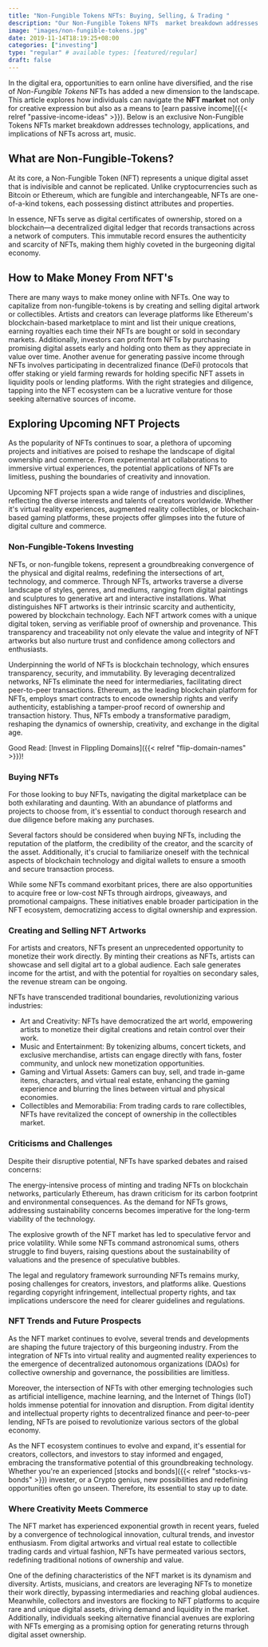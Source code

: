 ```yaml
---
title: "Non-Fungible Tokens NFTs: Buying, Selling, & Trading "
description: "Our Non-Fungible Tokens NFTs  market breakdown addresses technology, applications, and implications of NFTs across art, music, gaming, collectables and more."
image: "images/non-fungible-tokens.jpg"
date: 2019-11-14T18:19:25+08:00
categories: ["investing"]
type: "regular" # available types: [featured/regular]
draft: false
---
```


In the digital era, opportunities to earn online have diversified, and the rise of *Non-Fungible Tokens* NFTs has added a new dimension to the landscape. This article explores how individuals can navigate the **NFT market** not only for creative expression but also as a means to [earn passive income]({{< relref "passive-income-ideas" >}}). Below is an exclusive Non-Fungible Tokens NFTs market breakdown addresses technology, applications, and implications of NFTs across art, music.

## What are Non-Fungible-Tokens?

At its core, a Non-Fungible Token (NFT) represents a unique digital asset that is indivisible and cannot be replicated. Unlike cryptocurrencies such as Bitcoin or Ethereum, which are fungible and interchangeable, NFTs are one-of-a-kind tokens, each possessing distinct attributes and properties.

In essence, NFTs serve as digital certificates of ownership, stored on a blockchain—a decentralized digital ledger that records transactions across a network of computers. This immutable record ensures the authenticity and scarcity of NFTs, making them highly coveted in the burgeoning digital economy.

## How to Make Money From NFT's

There are many ways to make money online with NFTs. One way to capitalize from non-fungible-tokens is by creating and selling digital artwork or collectibles. Artists and creators can leverage platforms like Ethereum's blockchain-based marketplace to mint and list their unique creations, earning royalties each time their NFTs are bought or sold in secondary markets. Additionally, investors can profit from NFTs by purchasing promising digital assets early and holding onto them as they appreciate in value over time. Another avenue for generating passive income through NFTs involves participating in decentralized finance (DeFi) protocols that offer staking or yield farming rewards for holding specific NFT assets in liquidity pools or lending platforms. With the right strategies and diligence, tapping into the NFT ecosystem can be a lucrative venture for those seeking alternative sources of income.

## Exploring Upcoming NFT Projects

As the popularity of NFTs continues to soar, a plethora of upcoming projects and initiatives are poised to reshape the landscape of digital ownership and commerce. From experimental art collaborations to immersive virtual experiences, the potential applications of NFTs are limitless, pushing the boundaries of creativity and innovation.

Upcoming NFT projects span a wide range of industries and disciplines, reflecting the diverse interests and talents of creators worldwide. Whether it's virtual reality experiences, augmented reality collectibles, or blockchain-based gaming platforms, these projects offer glimpses into the future of digital culture and commerce.

### Non-Fungible-Tokens Investing

NFTs, or non-fungible tokens, represent a groundbreaking convergence of the physical and digital realms, redefining the intersections of art, technology, and commerce. Through NFTs, artworks traverse a diverse landscape of styles, genres, and mediums, ranging from digital paintings and sculptures to generative art and interactive installations. What distinguishes NFT artworks is their intrinsic scarcity and authenticity, powered by blockchain technology. Each NFT artwork comes with a unique digital token, serving as verifiable proof of ownership and provenance. This transparency and traceability not only elevate the value and integrity of NFT artworks but also nurture trust and confidence among collectors and enthusiasts.

Underpinning the world of NFTs is blockchain technology, which ensures transparency, security, and immutability. By leveraging decentralized networks, NFTs eliminate the need for intermediaries, facilitating direct peer-to-peer transactions. Ethereum, as the leading blockchain platform for NFTs, employs smart contracts to encode ownership rights and verify authenticity, establishing a tamper-proof record of ownership and transaction history. Thus, NFTs embody a transformative paradigm, reshaping the dynamics of ownership, creativity, and exchange in the digital age.

Good Read: [Invest in Flippling Domains]({{< relref "flip-domain-names" >}})!

### Buying NFTs

For those looking to buy NFTs, navigating the digital marketplace can be both exhilarating and daunting. With an abundance of platforms and projects to choose from, it's essential to conduct thorough research and due diligence before making any purchases.

Several factors should be considered when buying NFTs, including the reputation of the platform, the credibility of the creator, and the scarcity of the asset. Additionally, it's crucial to familiarize oneself with the technical aspects of blockchain technology and digital wallets to ensure a smooth and secure transaction process.

While some NFTs command exorbitant prices, there are also opportunities to acquire free or low-cost NFTs through airdrops, giveaways, and promotional campaigns. These initiatives enable broader participation in the NFT ecosystem, democratizing access to digital ownership and expression.

### Creating and Selling NFT Artworks

For artists and creators, NFTs present an unprecedented opportunity to monetize their work directly. By minting their creations as NFTs, artists can showcase and sell digital art to a global audience. Each sale generates income for the artist, and with the potential for royalties on secondary sales, the revenue stream can be ongoing.

NFTs have transcended traditional boundaries, revolutionizing various industries:

* Art and Creativity: NFTs have democratized the art world, empowering artists to monetize their digital creations and retain control over their work.
* Music and Entertainment: By tokenizing albums, concert tickets, and exclusive merchandise, artists can engage directly with fans, foster community, and unlock new monetization opportunities.
* Gaming and Virtual Assets: Gamers can buy, sell, and trade in-game items, characters, and virtual real estate, enhancing the gaming experience and blurring the lines between virtual and physical economies.
* Collectibles and Memorabilia: From trading cards to rare collectibles, NFTs have revitalized the concept of ownership in the collectibles market.

### Criticisms and Challenges

Despite their disruptive potential, NFTs have sparked debates and raised concerns:

The energy-intensive process of minting and trading NFTs on blockchain networks, particularly Ethereum, has drawn criticism for its carbon footprint and environmental consequences. As the demand for NFTs grows, addressing sustainability concerns becomes imperative for the long-term viability of the technology.

The explosive growth of the NFT market has led to speculative fervor and price volatility. While some NFTs command astronomical sums, others struggle to find buyers, raising questions about the sustainability of valuations and the presence of speculative bubbles.

The legal and regulatory framework surrounding NFTs remains murky, posing challenges for creators, investors, and platforms alike. Questions regarding copyright infringement, intellectual property rights, and tax implications underscore the need for clearer guidelines and regulations.

### NFT Trends and Future Prospects

As the NFT market continues to evolve, several trends and developments are shaping the future trajectory of this burgeoning industry. From the integration of NFTs into virtual reality and augmented reality experiences to the emergence of decentralized autonomous organizations (DAOs) for collective ownership and governance, the possibilities are limitless.

Moreover, the intersection of NFTs with other emerging technologies such as artificial intelligence, machine learning, and the Internet of Things (IoT) holds immense potential for innovation and disruption. From digital identity and intellectual property rights to decentralized finance and peer-to-peer lending, NFTs are poised to revolutionize various sectors of the global economy.

As the NFT ecosystem continues to evolve and expand, it's essential for creators, collectors, and investors to stay informed and engaged, embracing the transformative potential of this groundbreaking technology. Whether you're an experienced [stocks and bonds]({{< relref "stocks-vs-bonds" >}}) invester, or a Crypto genius, new possibilities and redefining opportunities often go unseen. Therefore, its essential to stay up to date.

### Where Creativity Meets Commerce

The NFT market has experienced exponential growth in recent years, fueled by a convergence of technological innovation, cultural trends, and investor enthusiasm. From digital artworks and virtual real estate to collectible trading cards and virtual fashion, NFTs have permeated various sectors, redefining traditional notions of ownership and value.

One of the defining characteristics of the NFT market is its dynamism and diversity. Artists, musicians, and creators are leveraging NFTs to monetize their work directly, bypassing intermediaries and reaching global audiences. Meanwhile, collectors and investors are flocking to NFT platforms to acquire rare and unique digital assets, driving demand and liquidity in the market. Additionally, individuals seeking alternative financial avenues are exploring with NFTs emerging as a promising option for generating returns through digital asset ownership.
